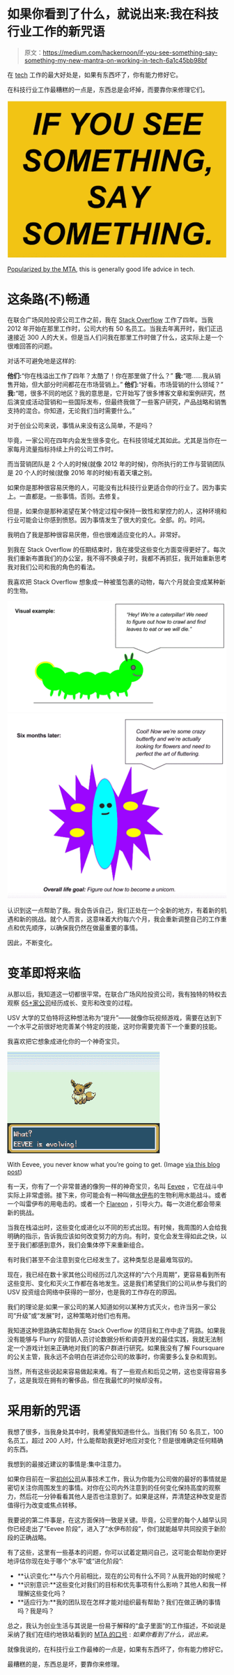 # 如果你看到了什么，就说出来:我在科技行业工作的新咒语

> 原文：<https://medium.com/hackernoon/if-you-see-something-say-something-my-new-mantra-on-working-in-tech-6a1c45bb98bf>

在 [tech](https://hackernoon.com/tagged/tech) 工作的最大好处是，如果有东西坏了，你有能力修好它。

在科技行业工作最糟糕的一点是，东西总是会坏掉，而要靠你来修理它们。

![](img/31f0824c2bf3bc06bf39d4caa2bb8290.png)

[Popularized by the MTA](http://www.mta.info/news/2010/05/03/if-you-see-something-say-something), this is generally good life advice in tech.

# 这条路(不)畅通

在联合广场风险投资公司工作之前，我在 [Stack Overflow](http://business.stackoverflow.com/) 工作了四年。当我 2012 年开始在那里工作时，公司大约有 50 名员工。当我去年离开时，我们正迅速接近 300 人的大关。但是当人们问我在那里工作时做了什么，这实际上是一个很难回答的问题。

对话不可避免地是这样的:

**他们:**“你在栈溢出工作了四年？太酷了！你在那里做了什么？”
**我:**“嗯……我从销售开始，但大部分时间都花在市场营销上。”
**他们:**“好看。市场营销的什么领域？”
**我:**“嗯，很多不同的地区？我的意思是，它开始写了很多博客文章和案例研究，然后演变成活动营销和一些国际发布，但最终我做了一些客户研究，产品战略和销售支持的混合。你知道，无论我们当时需要什么。”

对于创业公司来说，事情从来没有这么简单，不是吗？

毕竟，一家公司在四年内会发生很多变化。在科技领域尤其如此。尤其是当你在一家每月流量指标持续上升的公司工作时。

而当营销团队是 2 个人的时候(就像 2012 年的时候)，你所执行的工作与营销团队是 20 个人的时候(就像 2016 年的时候)有着天壤之别。

如果你是那种很容易厌倦的人，可能没有比科技行业更适合你的行业了。因为事实上。一直都是。一些事情。否则。去修复。

但是，如果你是那种渴望在某个特定过程中保持一致性和掌控力的人，这种环境和行业可能会让你感到愤怒。因为事情发生了很大的变化。全部。的。时间。

我明白了我是那种很容易厌倦，但也很难适应变化的人。非常好。

到我在 Stack Overflow 的任期结束时，我在接受这些变化方面变得更好了。每次我们重新布置我们的办公室，我不得不换桌子时，我都不再抓狂，我开始重新思考我对我们公司和我的角色的看法。

我喜欢把 Stack Overflow 想象成一种被茧包裹的动物，每六个月就会变成某种新的生物。

![](img/9542ba78e0c26df3db92696741d01c67.png)![](img/e3e55be891d6736810009c6a70b1e165.png)

认识到这一点帮助了我。我会告诉自己，我们正处在一个全新的地方，有着新的机遇和新的挑战。就个人而言，这意味着大约每六个月，我会重新调整自己的工作重点和优先顺序，以确保我仍然在做最重要的事情。

因此，不断变化。

# **变革即将来临**

从那以后，我知道这一切都很平常。在联合广场风险投资公司，我有独特的特权去观察 [65+家公司](http://usv.com/portfolio)经历成长、变形和改变的过程。

USV 大学的艾伯特将这种想法称为“提升”——就像你玩视频游戏，需要在达到下一个水平之前很好地完善某个特定的技能，这时你需要完善下一个重要的技能。

我喜欢把它想象成进化你的一个神奇宝贝。

![](img/7c011d5fb6e8b955ca7c66b53ef2b229.png)

With Eevee, you never know what you’re going to get. (Image [via this blog post](https://jygersrant.wordpress.com/2014/12/09/why-do-they-call-it-evolution-in-pokemon/))

有一天，你有了一个非常普通的像狗一样的神奇宝贝，名叫 [Eevee](https://bulbapedia.bulbagarden.net/wiki/Eevee_(Pok%C3%A9mon)) ，它在战斗中实际上非常虚弱。接下来，你可能会有一种叫做[水伊布](https://bulbapedia.bulbagarden.net/wiki/Vaporeon_(Pok%C3%A9mon))的生物利用水能战斗。或者一个叫雷伊布的用电击的。或者一个 [Flareon](https://bulbapedia.bulbagarden.net/wiki/Flareon_(Pok%C3%A9mon)) ，引导火力。每一次进化都会带来新的挑战。

当我在栈溢出时，这些变化或进化以不同的形式出现。有时候，我周围的人会给我明确的指示，告诉我应该如何改变努力的方向。有时，变化会发生得如此之快，以至于我们都感到意外，我们会集体停下来重新组合。

有时我们甚至不会注意到变化已经发生了。这种类型总是最难驾驭的。

现在，我已经在数十家其他公司经历过几次这样的“六个月周期”，更容易看到所有这些变形、变化和灭火工作都在各地发生。这是我们希望我们的公司从参与我们的 USV 投资组合网络中获得的一部分，也是我的工作存在的原因。

我们的理论是:如果一家公司的某人知道如何以某种方式灭火，也许当另一家公司“升级”或“发展”时，这种策略对他们也有用。

我知道这种思路确实帮助我在 Stack Overflow 的项目和工作中走了弯路。如果我没有能够与 Flurry 的营销人员讨论数据分析和调查开发的最佳实践，我就无法制定一个游戏计划来正确地对我们的客户群进行研究。如果我没有了解 Foursquare 的公关主管，我永远不会明白在讲述你公司的故事时，你需要多么复杂和周到。

当然，所有这些说起来容易做起来难。有了一些观点和后见之明，这也变得容易多了，这是我现在拥有的奢侈品，但在我最忙的时候却没有。

# **采用新的咒语**

我想了很多，当我身处其中时，我希望我知道些什么。当我们有 50 名员工，100 名员工，超过 200 人时，什么能帮助我更好地应对变化？但是很难确定任何精确的东西。

我想到的最接近建议的事情是:集中注意力。

如果你目前在一家[初创公司](https://hackernoon.com/tagged/startup)从事技术工作，我认为你能为公司做的最好的事情就是密切关注你周围发生的事情。对你在公司内外注意到的任何变化保持高度的观察力，然后花一分钟看看其他人是否也注意到了。如果是这样，弄清楚这种改变是否值得行为改变或焦点转移。

我要说的第二件事是，在这方面保持一致是关键。毕竟，公司里的每个人越早认同你已经走出了“Eevee 阶段”，进入了“水伊布阶段”，你们就能越早共同投资于新阶段的正确战略。

有了这些，这里有一些基本的问题，你可以试着定期问自己，这可能会帮助你更好地评估你现在处于哪个“水平”或“进化阶段”:

*   **认识变化:**与六个月前相比，现在的公司有什么不同？从我开始的时候呢？
*   **识别意识:**这些变化对我们的目标和优先事项有什么影响？其他人和我一样理解这些变化吗？
*   **适应行为:**我的团队现在怎样才能对组织最有帮助？我们在做正确的事情吗？我是吗？

总之，我认为创业生活与其说是一份易于解释的“盒子里面”的工作描述，不如说是采纳了我们在纽约地铁站看到的 [MTA 的口号](http://www.mta.info/news/2010/05/03/if-you-see-something-say-something) :
*如果你看到了什么，说出来。*

就像我说的，在科技行业工作最棒的一点是，如果有东西坏了，你有能力修好它。

最糟糕的是，东西总是坏，要靠你来修理。
